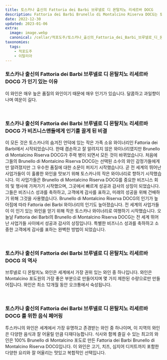 ```yaml
---
title: 토스카나 출신의 Fattoria dei Barbi 브루넬로 디 몬탈치노 리세르바 DOCG
description: Fattoria dei Barbi Brunello di Montalcino Riserva DOCG는 토스카나 주 시에나 지방의 몬탈치노 언덕에 위치한 와이너리입니다. 이 부동산은 투스카니 슈퍼 투스칸을 포함하여 다양한 브루넬로 디 몬탈치노 와인을 생산합니다.
date: 2022-12-30
updated: 2023-01-06
extra:
  image: image.webp
  canonical: /cellar/적포도주/토스카나_출신의_Fattoria_dei_Barbi_브루넬로_디_몬탈치노_리세르바_DOCG/index.md
taxonomies:
  tags: 
    - 적포도주
    - 이탈리아
---
```



### 토스카나 출신의 Fattoria dei Barbi 브루넬로 디 몬탈치노 리세르바 DOCG 가 인기 있는 이유

이 와인은 매우 높은 품질의 와인이기 때문에 매우 인기가 있습니다. 달콤하고 과일향이 나며 여운이 길다.

&nbsp;  

### 토스카나 출신의 Fattoria dei Barbi 브루넬로 디 몬탈치노 리세르바 DOCG 가 비즈니스맨들에게 인기를 끌게 된 비결

이 모든 것은 토스카나의 숨겨진 언덕에 있는 작은 가족 소유 와이너리인 Fattoria dei Barbi에서 시작되었습니다. 한때 겸손하고 잘 알려지지 않은 와이너리였지만 Brunello di Montalcino Riserva DOCG가 주력 병이 되면서 모든 것이 바뀌었습니다. 처음에 그들의 Brunello di Montalcino Riserva DOCG는 선택된 소수의 와인 감정가들에게만 알려졌지만 그 우수한 품질에 대한 소문이 퍼지기 시작했습니다. 곧 전 세계의 뛰어난 사업가들이 이 훌륭한 와인을 맛보기 위해 토스카나의 작은 와이너리로 향하기 시작했습니다. 이 사업가들은 Brunello di Montalcino Riserva DOCG를 중요한 비즈니스 회의 및 행사에 가져가기 시작했으며, 그곳에서 빠르게 성공과 감사의 상징이 되었습니다. 그들은 비즈니스 성과를 축하하고, 고객에게 감사를 표하고, 미래의 성공을 위해 건배하기 위해 그것을 사용했습니다. Brunello di Montalcino Riserva DOCG의 인기가 높아짐에 따라 Fattoria dei Barbi 와이너리의 인기도 높아졌습니다. 전 세계의 사업가들이 이 인기 있는 와인을 얻기 위해 작은 토스카나 와이너리로 여행하기 시작했습니다. 오늘날 Fattoria dei Barbi의 Brunello di Montalcino Riserva DOCG는 전 세계 뛰어난 사업가들 사이에서 성공과 감사의 상징입니다. 특별한 비즈니스 성과를 축하하고 소중한 고객에게 감사를 표하는 완벽한 방법이 되었습니다.

&nbsp;  

### 토스카나 출신의 Fattoria dei Barbi 브루넬로 디 몬탈치노 리세르바 DOCG 의 역사

브루넬로 디 몬탈치노 와인은 세계에서 가장 권위 있는 와인 중 하나입니다. 와인은 Montalcino 포도원의 가장 좋은 부분으로 만들어지며 몇 가지 제한된 수량으로만 만들어집니다. 와인은 최소 12개월 동안 오크통에서 숙성됩니다.

&nbsp;  

### 토스카나 출신의 Fattoria dei Barbi 브루넬로 디 몬탈치노 리세르바 DOCG 를 위한 음식 페어링

투스카니의 와인은 세계에서 가장 유명하고 존경받는 와인 중 하나이며, 이 지역의 와인은 다양한 음식과 잘 어울릴 만큼 다재다능합니다. 식사와 함께 즐길 수 있는 최고의 와인은 100% Brunello di Montalcino 포도로 만든 Fattoria dei Barbi Brunello di Montalcino Riserva DOCG입니다. 이 와인은 고기, 치즈, 심지어 디저트까지 포함한 다양한 요리와 잘 어울리는 맛있고 복합적인 선택입니다.

&nbsp;  
